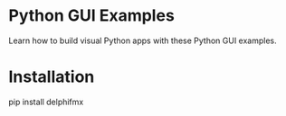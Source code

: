 # Python GUI Examples
Learn how to build visual Python apps with these Python GUI examples.

# Installation
pip install delphifmx
